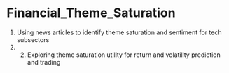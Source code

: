 # Financial_Theme_Saturation
1. Using news articles to identify theme saturation and sentiment for tech subsectors
2. 2. Exploring theme saturation utility for return and volatility prediction and trading
